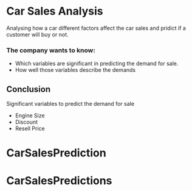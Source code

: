 # Car Sales Analysis
Analysing how a car different factors affect the car sales and pridict if a customer will buy or not.

   
### The company wants to know:
- Which variables are significant in predicting the demand for sale.
- How well those variables describe the demands
  

## Conclusion
Significant variables to predict the demand for sale

- Engine Size
- Discount
- Resell Price
# CarSalesPrediction
# CarSalesPredictions
